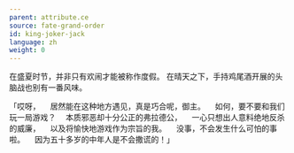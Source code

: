 ```yaml
---
parent: attribute.ce
source: fate-grand-order
id: king-joker-jack
language: zh
weight: 0
---
```


在盛夏时节，并非只有欢闹才能被称作度假。
在晴天之下，手持鸡尾酒开展的头脑战也别有一番风味。

「哎呀，
　居然能在这种地方遇见，真是巧合呢，御主。
　如何，要不要和我们玩一局游戏？
　本质邪恶却十分公正的弗拉德公，
　一心只想出人意料绝地反杀的威廉，
　以及将愉快地游戏作为宗旨的我。
　没事，不会发生什么可怕的事啦。
　因为五十多岁的中年人是不会撒谎的！」